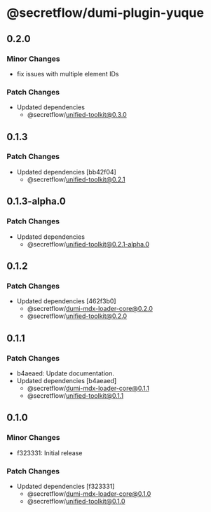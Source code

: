 # @secretflow/dumi-plugin-yuque

## 0.2.0

### Minor Changes

- fix issues with multiple element IDs

### Patch Changes

- Updated dependencies
  - @secretflow/unified-toolkit@0.3.0

## 0.1.3

### Patch Changes

- Updated dependencies [bb42f04]
  - @secretflow/unified-toolkit@0.2.1

## 0.1.3-alpha.0

### Patch Changes

- Updated dependencies
  - @secretflow/unified-toolkit@0.2.1-alpha.0

## 0.1.2

### Patch Changes

- Updated dependencies [462f3b0]
  - @secretflow/dumi-mdx-loader-core@0.2.0
  - @secretflow/unified-toolkit@0.2.0

## 0.1.1

### Patch Changes

- b4aeaed: Update documentation.
- Updated dependencies [b4aeaed]
  - @secretflow/dumi-mdx-loader-core@0.1.1
  - @secretflow/unified-toolkit@0.1.1

## 0.1.0

### Minor Changes

- f323331: Initial release

### Patch Changes

- Updated dependencies [f323331]
  - @secretflow/dumi-mdx-loader-core@0.1.0
  - @secretflow/unified-toolkit@0.1.0
